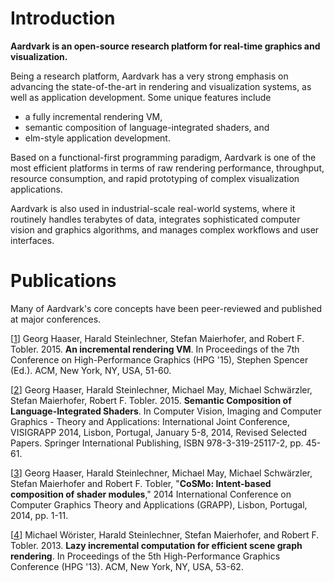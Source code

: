 # Introduction
**Aardvark is an open-source research platform for real-time graphics and visualization.**

Being a research platform, Aardvark has a very strong emphasis on advancing the state-of-the-art in rendering and visualization systems, as well as application development. Some unique features include
* a fully incremental rendering VM,
* semantic composition of language-integrated shaders, and
* elm-style application development.

Based on a functional-first programming paradigm, Aardvark is one of the most efficient platforms in terms of raw rendering performance,  throughput, resource consumption, and rapid prototyping of complex visualization applications.

Aardvark is also used in industrial-scale real-world systems, where it routinely handles terabytes of data, integrates sophisticated computer vision and graphics algorithms, and manages complex workflows and user interfaces.

# Publications

Many of Aardvark's core concepts have been peer-reviewed and published at major conferences.

[[1]] Georg Haaser, Harald Steinlechner, Stefan Maierhofer, and Robert F. Tobler. 2015. **An incremental rendering VM**. In Proceedings of the 7th Conference on High-Performance Graphics (HPG '15), Stephen Spencer (Ed.). ACM, New York, NY, USA, 51-60.

[[2]] Georg Haaser, Harald Steinlechner, Michael May, Michael Schwärzler, Stefan Maierhofer, Robert F. Tobler. 2015. **Semantic Composition of Language-Integrated Shaders**. In Computer Vision, Imaging and Computer Graphics - Theory and Applications: International Joint Conference, VISIGRAPP 2014, Lisbon, Portugal, January 5-8, 2014, Revised Selected Papers. Springer International Publishing, ISBN 978-3-319-25117-2, pp. 45-61.

[[3]] Georg Haaser, Harald Steinlechner, Michael May, Michael Schwärzler, Stefan Maierhofer and Robert F. Tobler, "**CoSMo: Intent-based composition of shader modules**," 2014 International Conference on Computer Graphics Theory and Applications (GRAPP), Lisbon, Portugal, 2014, pp. 1-11.

[[4]] Michael Wörister, Harald Steinlechner, Stefan Maierhofer, and Robert F. Tobler. 2013. **Lazy incremental computation for efficient scene graph rendering**. In Proceedings of the 5th High-Performance Graphics Conference (HPG '13). ACM, New York, NY, USA, 53-62.

[1]: https://www.researchgate.net/publication/281104016_An_Incremental_Rendering_VM
[2]: https://www.researchgate.net/publication/259964757_CoSMo_Intent-based_Composition_of_Shader_Modules
[3]: https://www.researchgate.net/publication/259964757_CoSMo_Intent-based_Composition_of_Shader_Modules
[4]: https://www.researchgate.net/publication/262320316_Lazy_incremental_computation_for_efficient_scene_graph_rendering
